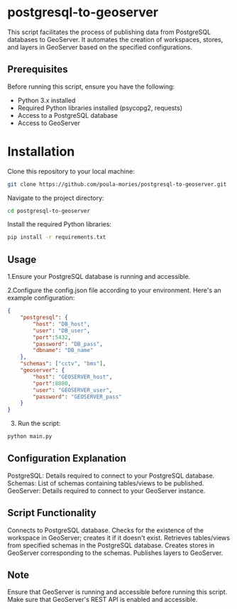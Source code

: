# postgresql-to-geoserver
This script facilitates the process of publishing data from PostgreSQL databases to GeoServer. It automates the creation of workspaces, stores, and layers in GeoServer based on the specified configurations.

## Prerequisites
Before running this script, ensure you have the following:

* Python 3.x installed
* Required Python libraries installed (psycopg2, requests)
* Access to a PostgreSQL database
* Access to GeoServer

# Installation
Clone this repository to your local machine:

```bash
git clone https://github.com/poula-mories/postgresql-to-geoserver.git
```

Navigate to the project directory:

```bash
cd postgresql-to-geoserver
```

Install the required Python libraries:

```bash
pip install -r requirements.txt
```

## Usage
1.Ensure your PostgreSQL database is running and accessible.

2.Configure the config.json file according to your environment. Here's an example configuration:
```json
{
    "postgresql": {
        "host": "DB_host",
        "user": "DB_user",
        "port":5432,
        "password": "DB_pass",
        "dbname": "DB_name"
    },
    "schemas": ["cctv", "bms"],
    "geoserver": {
        "host": "GEOSERVER_host",
        "port":8080,
        "user": "GEOSERVER_user",
        "password": "GEOSERVER_pass"
    }
}

```
3. Run the script:

```bash
python main.py
```

## Configuration Explanation
PostgreSQL: Details required to connect to your PostgreSQL database.
Schemas: List of schemas containing tables/views to be published.
GeoServer: Details required to connect to your GeoServer instance.

## Script Functionality
Connects to PostgreSQL database.
Checks for the existence of the workspace in GeoServer; creates it if it doesn't exist.
Retrieves tables/views from specified schemas in the PostgreSQL database.
Creates stores in GeoServer corresponding to the schemas.
Publishes layers to GeoServer.

## Note
Ensure that GeoServer is running and accessible before running this script.
Make sure that GeoServer's REST API is enabled and accessible.

